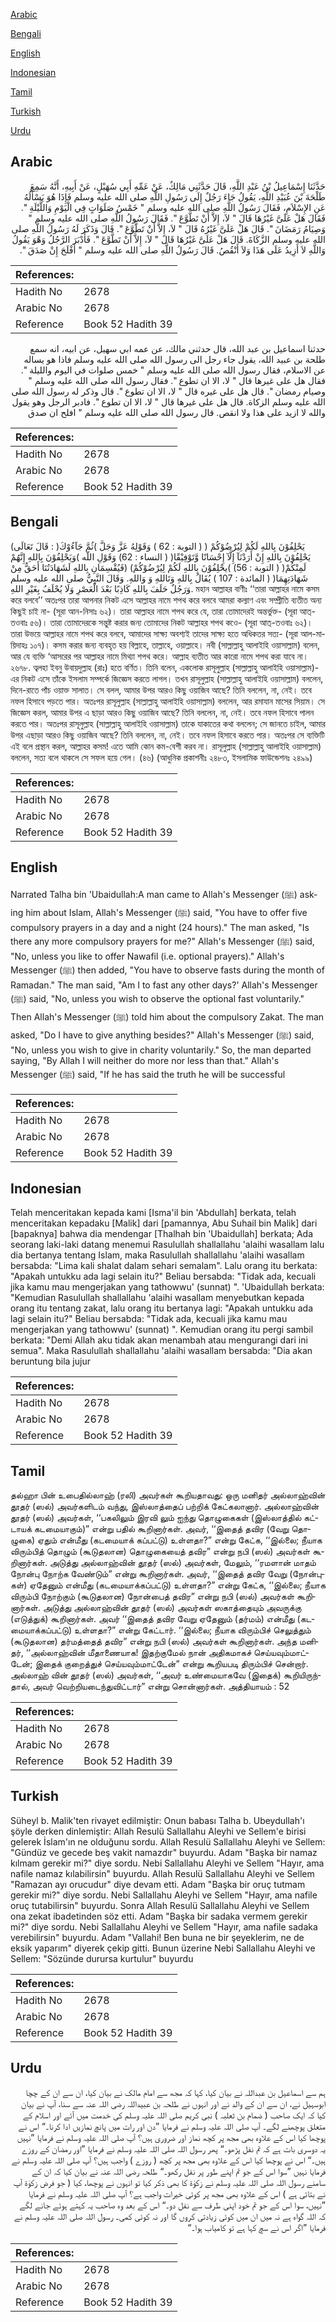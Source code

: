 [Arabic](#arabic)

[Bengali](#bengali)

[English](#english)

[Indonesian](#indonesian)

[Tamil](#tamil)

[Turkish](#turkish)

[Urdu](#urdu)

## Arabic


<div dir="rtl" lang="ar" style={{fontSize:'larger',backgroundColor:'#f8f9fa',padding:20}}>
حَدَّثَنَا إِسْمَاعِيلُ بْنُ عَبْدِ اللَّهِ، قَالَ حَدَّثَنِي مَالِكٌ، عَنْ عَمِّهِ أَبِي سُهَيْلٍ، عَنْ أَبِيهِ، أَنَّهُ سَمِعَ طَلْحَةَ بْنَ عُبَيْدِ اللَّهِ، يَقُولُ جَاءَ رَجُلٌ إِلَى رَسُولِ اللَّهِ صلى الله عليه وسلم فَإِذَا هُوَ يَسْأَلُهُ عَنِ الإِسْلاَمِ، فَقَالَ رَسُولُ اللَّهِ صلى الله عليه وسلم ‏"‏ خَمْسُ صَلَوَاتٍ فِي الْيَوْمِ وَاللَّيْلَةِ ‏"‏‏.‏ فَقَالَ هَلْ عَلَىَّ غَيْرُهَا قَالَ ‏"‏ لاَ، إِلاَّ أَنْ تَطَّوَّعَ ‏"‏‏.‏ فَقَالَ رَسُولُ اللَّهِ صلى الله عليه وسلم ‏"‏ وَصِيَامُ رَمَضَانَ ‏"‏‏.‏ قَالَ هَلْ عَلَىَّ غَيْرُهُ قَالَ ‏"‏ لاَ، إِلاَّ أَنْ تَطَّوَّعَ ‏"‏‏.‏ قَالَ وَذَكَرَ لَهُ رَسُولُ اللَّهِ صلى الله عليه وسلم الزَّكَاةَ‏.‏ قَالَ هَلْ عَلَىَّ غَيْرُهَا قَالَ ‏"‏ لاَ، إِلاَّ أَنْ تَطَّوَّعَ ‏"‏‏.‏ فَأَدْبَرَ الرَّجُلُ وَهْوَ يَقُولُ وَاللَّهِ لاَ أَزِيدُ عَلَى هَذَا وَلاَ أَنْقُصُ‏.‏ قَالَ رَسُولُ اللَّهِ صلى الله عليه وسلم ‏"‏ أَفْلَحَ إِنْ صَدَقَ ‏"‏‏.‏
</div>
<div style={{backgroundColor:'#f8f9fa',padding:20, marginBottom: 10}}><table> <thead> <tr> <th>References:</th> <th></th> </tr> </thead> <tbody><tr><td>Hadith No</td><td>2678</td></tr><tr><td>Arabic No</td><td>2678</td></tr><tr><td>Reference</td><td>Book 52 Hadith 39</td></tr></tbody></table></div>


<div dir="rtl" lang="ar" style={{fontSize:'larger',backgroundColor:'#f8f9fa',padding:20}}>
حدثنا اسماعيل بن عبد الله، قال حدثني مالك، عن عمه ابي سهيل، عن ابيه، انه سمع طلحة بن عبيد الله، يقول جاء رجل الى رسول الله صلى الله عليه وسلم فاذا هو يساله عن الاسلام، فقال رسول الله صلى الله عليه وسلم " خمس صلوات في اليوم والليلة ". فقال هل على غيرها قال " لا، الا ان تطوع ". فقال رسول الله صلى الله عليه وسلم " وصيام رمضان ". قال هل على غيره قال " لا، الا ان تطوع ". قال وذكر له رسول الله صلى الله عليه وسلم الزكاة. قال هل على غيرها قال " لا، الا ان تطوع ". فادبر الرجل وهو يقول والله لا ازيد على هذا ولا انقص. قال رسول الله صلى الله عليه وسلم " افلح ان صدق
</div>
<div style={{backgroundColor:'#f8f9fa',padding:20, marginBottom: 10}}><table> <thead> <tr> <th>References:</th> <th></th> </tr> </thead> <tbody><tr><td>Hadith No</td><td>2678</td></tr><tr><td>Arabic No</td><td>2678</td></tr><tr><td>Reference</td><td>Book 52 Hadith 39</td></tr></tbody></table></div>

## Bengali


<div dir="ltr" lang="bn" style={{fontSize:'larger',backgroundColor:'#f8f9fa',padding:20}}>
(قَالَ تَعَالَى : )يَحْلِفُوْنَ بِاللهِ لَكُمْ لِيُرْضُوْكُمْ ( ( التوبة : 62 ) وَقَوْلِهُ عَزَّ وَجَلَّ )ثُمَّ جَآءُوْكَ يَحْلِفُوْنَ بِاللهِ إِنْ أَرَدْنَآ إِلَّآ إِحْسَانًا وَّتَوْفِيْقًا( ( النساء : 62) وَقَوْلِ اللّه )وَيَحْلِفُوْنَ بِاللهِ إِنَّهُمْ لَمِنْكُمْ( ( التوبة : 56) )يحْلِفُوْنَ بِاللهِ لَكُمْ لِيُرْضُوْكُمْ) (فَيُقْسِمَانِ بِاللهِ لَشَهَادَتُنَا أَحَقُّ مِنْ شَهَادَتِهِمَا( ( المائدة : 107 ) يُقَالُ بِاللهِ وَتَاللهِ وَ وَاللهِ. وَقَالَ النَّبِيُّ صلى الله عليه وسلم وَرَجُلٌ حَلَفَ بِاللهِ كَاذِبًا بَعْدَ الْعَصْرِ وَلَا يُحْلَفُ بِغَيْرِ اللهِ. মহান আল্লাহর বাণীঃ ‘‘তারা আল্লাহর নামে কসম করে বলবে’’ অতঃপর তারা আপনার নিকট এসে আল্লাহর নামে শপথ করে বলবে আমরা কল্যাণ এবং সম্প্রীতি ব্যতীত অন্য কিছুই চাই না- (সূরা আন-নিসাঃ ৬২)। তারা আল্লাহর নামে শপথ করে যে, তারা তোমাদেরই অন্তর্ভুক্ত- (সূরা আত্-তওবাঃ ৫৬)। তারা তোমাদেরকে সন্তুষ্ট করার জন্য তোমাদের নিকট আল্লাহর শপথ কওে- (সূরা আত্-তওবাঃ ৬২)। তারা উভয়ে আল্লাহর নামে শপথ করে বলবে, আমাদের সাক্ষ্য অবশ্যই তাদের সাক্ষ্য হতে অধিকতর সত্য- (সূরা আল-মায়িদাহঃ ১০৭)। কসম করার জন্য ব্যবহৃত হয় বিল্লাহে, তাল্লাহে, ওয়াল্লাহে। নবী (সাল্লাল্লাহু আলাইহি ওয়াসাল্লাম) বলেন, আর যে ব্যক্তি ‘আসরের পর আল্লাহর নামে মিথ্যা শপথ করে। আল্লাহ ব্যতীত আর কারো নামে শপথ করা যাবে না। ২৬৭৮. ত্বলহা ইবনু উবায়দুল্লাহ (রাঃ) হতে বর্ণিত। তিনি বলেন, একলোক রাসূলুল্লাহ (সাল্লাল্লাহু আলাইহি ওয়াসাল্লাম)-এর নিকট এসে তাঁকে ইসলাম সম্পর্কে জিজ্ঞেস করতে লাগল। তখন রাসূলুল্লাহ (সাল্লাল্লাহু আলাইহি ওয়াসাল্লাম) বললেন, দিনে-রাতে পাঁচ ওয়াক্ত সালাত। সে বলল, আমার উপর আরও কিছু ওয়াজিব আছে? তিনি বললেন, না, নেই। তবে নফল হিসাবে পড়তে পার। অতঃপর রাসূলুল্লাহ (সাল্লাল্লাহু আলাইহি ওয়াসাল্লাম) বললেন, আর রমাযান মাসের সিয়াম। সে জিজ্ঞেস করল, আমার উপর এ ছাড়া আরও কিছু ওয়াজিব আছে? তিনি বললেন, না, নেই। তবে নফল হিসাবে পালন করতে পার। অতঃপর রাসূলুল্লাহ (সাল্লাল্লাহু আলাইহি ওয়াসাল্লাম) তাকে যাকাতের কথা বললেন; সে জানতে চাইল, আমার উপর এছাড়া আরও কিছু ওয়াজিব আছে? তিনি বললেন, না, নেই। তবে নফল হিসাবে করতে পার। অতঃপর সে ব্যক্তিটি এই বলে প্রস্থান করল, আল্লাহর কসম! এতে আমি কোন কম-বেশী করব না। রাসূলুল্লাহ (সাল্লাল্লাহু আলাইহি ওয়াসাল্লাম) বললেন, সত্য বলে থাকলে সে সফল হয়ে গেল। (৪৬) (আধুনিক প্রকাশনীঃ ২৪৮৩, ইসলামিক ফাউন্ডেশনঃ ২৪৯৯)
</div>
<div style={{backgroundColor:'#f8f9fa',padding:20, marginBottom: 10}}><table> <thead> <tr> <th>References:</th> <th></th> </tr> </thead> <tbody><tr><td>Hadith No</td><td>2678</td></tr><tr><td>Arabic No</td><td>2678</td></tr><tr><td>Reference</td><td>Book 52 Hadith 39</td></tr></tbody></table></div>

## English


<div dir="ltr" lang="en" style={{fontSize:'larger',backgroundColor:'#f8f9fa',padding:20}}>
Narrated Talha bin 'Ubaidullah:A man came to Allah's Messenger (ﷺ) asking him about Islam, Allah's Messenger (ﷺ) said, "You have to offer five compulsory prayers in a day and a night (24 hours)." The man asked, "Is there any more compulsory prayers for me?" Allah's Messenger (ﷺ) said, "No, unless you like to offer Nawafil (i.e. optional prayers)." Allah's Messenger (ﷺ) then added, "You have to observe fasts during the month of Ramadan." The man said, "Am I to fast any other days?' Allah's Messenger (ﷺ) said, "No, unless you wish to observe the optional fast voluntarily." Then Allah's Messenger (ﷺ) told him about the compulsory Zakat. The man asked, "Do I have to give anything besides?" Allah's Messenger (ﷺ) said, "No, unless you wish to give in charity voluntarily." So, the man departed saying, "By Allah I will neither do more nor less than that." Allah's Messenger (ﷺ) said, "If he has said the truth he will be successful
</div>
<div style={{backgroundColor:'#f8f9fa',padding:20, marginBottom: 10}}><table> <thead> <tr> <th>References:</th> <th></th> </tr> </thead> <tbody><tr><td>Hadith No</td><td>2678</td></tr><tr><td>Arabic No</td><td>2678</td></tr><tr><td>Reference</td><td>Book 52 Hadith 39</td></tr></tbody></table></div>

## Indonesian


<div dir="ltr" lang="id" style={{fontSize:'larger',backgroundColor:'#f8f9fa',padding:20}}>
Telah menceritakan kepada kami [Isma'il bin 'Abdullah] berkata, telah menceritakan kepadaku [Malik] dari [pamannya, Abu Suhail bin Malik] dari [bapaknya] bahwa dia mendengar [Thalhah bin 'Ubaidullah] berkata; Ada seorang laki-laki datang menemui Rasulullah shallallahu 'alaihi wasallam lalu dia bertanya tentang Islam, maka Rasulullah shallallahu 'alaihi wasallam bersabda: "Lima kali shalat dalam sehari semalam". Lalu orang itu berkata: "Apakah untukku ada lagi selain itu?" Beliau bersabda: "Tidak ada, kecuali jika kamu mau mengerjakan yang tathowwu' (sunnat) ". 'Ubaidullah berkata: "Kemudian Rasulullah shallallahu 'alaihi wasallam menyebutkan kepada orang itu tentang zakat, lalu orang itu bertanya lagi: "Apakah untukku ada lagi selain itu?" Beliau bersabda: "Tidak ada, kecuali jika kamu mau mengerjakan yang tathowwu' (sunnat) ". Kemudian orang itu pergi sambil berkata: "Demi Allah aku tidak akan menambah atau mengurangi dari ini semua". Maka Rasulullah shallallahu 'alaihi wasallam bersabda: "Dia akan beruntung bila jujur
</div>
<div style={{backgroundColor:'#f8f9fa',padding:20, marginBottom: 10}}><table> <thead> <tr> <th>References:</th> <th></th> </tr> </thead> <tbody><tr><td>Hadith No</td><td>2678</td></tr><tr><td>Arabic No</td><td>2678</td></tr><tr><td>Reference</td><td>Book 52 Hadith 39</td></tr></tbody></table></div>

## Tamil


<div dir="ltr" lang="ta" style={{fontSize:'larger',backgroundColor:'#f8f9fa',padding:20}}>
தல்ஹா பின் உபைதில்லாஹ் (ரலி) அவர்கள் கூறியதாவது: ஒரு மனிதர் அல்லாஹ்வின் தூதர் (ஸல்) அவர்களிடம் வந்து, இஸ்லாத்தைப் பற்றிக் கேட்கலானார். அல்லாஹ்வின் தூதர் (ஸல்) அவர்கள், ‘‘பகலிலும் இரவி லும் ஐந்து தொழுகைகள் (இஸ்லாத்தில் கட்டாயக் கடமையாகும்)” என்று பதில் கூறினார்கள். அவர், ‘‘இதைத் தவிர (வேறு தொழுகை) ஏதும் என்மீது (கடமையாக் கப்பட்டு) உள்ளதா?” என்று கேட்க, ‘‘இல்லை; நீயாக விரும்பித் தொழும் (கூடுதலான) தொழுகையைத் தவிர” என்று நபி (ஸல்) அவர்கள் கூறினார்கள். அடுத்து அல்லாஹ்வின் தூதர் (ஸல்) அவர்கள், மேலும், ‘‘ரமளான் மாதம் நோன்பு நோற்க வேண்டும்” என்று கூறினார்கள். அவர், ‘‘இதைத் தவிர வேறு (நோன்புகள்) ஏதேனும் என்மீது (கடமையாக்கப்பட்டு) உள்ளதா?” என்று கேட்க, ‘‘இல்லை; நீயாக விரும்பி நோற்கும் (கூடுதலான) நோன்பைத் தவிர” என்று நபி (ஸல்) அவர்கள் கூறினார்கள். அடுத்து அல்லாஹ்வின் தூதர் (ஸல்) அவர்கள் ஸகாத்தையும் அவருக்கு (எடுத்துக்) கூறினார்கள். அவர் ‘‘இதைத் தவிர வேறு ஏதேனும் (தர்மம்) என்மீது (கடமையாக்கப்பட்டு) உள்ளதா?” என்று கேட்டார். ‘‘இல்லை; நீயாக விரும்பிச் செலுத்தும் (கூடுதலான) தர்மத்தைத் தவிர” என்று நபி (ஸல்) அவர்கள் கூறினார்கள். அந்த மனிதர், ‘‘அல்லாஹ்வின் மீதாணையாக! இதற்குமேல் நான் அதிகமாகச் செய்யவும்மாட்டேன்; இதைக் குறைத்துச் செய்யவும்மாட்டேன்” என்று கூறியபடி திரும்பிச் சென்றார். அல்லாஹ் வின் தூதர் (ஸல்) அவர்கள், ‘‘அவர் உண்மையாகவே (இதைக்) கூறியிருந்தால், அவர் வெற்றியடைந்துவிட்டார்” என்று சொன்னார்கள். அத்தியாயம் : 52
</div>
<div style={{backgroundColor:'#f8f9fa',padding:20, marginBottom: 10}}><table> <thead> <tr> <th>References:</th> <th></th> </tr> </thead> <tbody><tr><td>Hadith No</td><td>2678</td></tr><tr><td>Arabic No</td><td>2678</td></tr><tr><td>Reference</td><td>Book 52 Hadith 39</td></tr></tbody></table></div>

## Turkish


<div dir="ltr" lang="tr" style={{fontSize:'larger',backgroundColor:'#f8f9fa',padding:20}}>
Süheyl b. Malik'ten rivayet edilmiştir: Onun babası Talha b. Ubeydullah'ı şöyle derken dinlemiştir: Allah Resulü Sallallahu Aleyhi ve Sellem'e birisi gelerek İslam'ın ne olduğunu sordu. Allah Resulü Sallallahu Aleyhi ve Sellem: "Gündüz ve gecede beş vakit namazdır" buyurdu. Adam "Başka bir namaz kılmam gerekir mi?" diye sordu. Nebi Sallallahu Aleyhi ve Sellem "Hayır, ama nafile namaz kılabilirsin" buyurdu. Allah Resulü Sallallahu Aleyhi ve Sellem "Ramazan ayı orucudur" diye devam etti. Adam "Başka bir oruç tutmam gerekir mi?" diye sordu. Nebi Sallallahu Aleyhi ve Sellem "Hayır, ama nafile oruç tutabilirsin" buyurdu. Sonra Allah Resulü Sallallahu Aleyhi ve Sellem ona zekat ibadetinden söz etti. Adam "Başka bir sadaka vermem gerekir mi?" diye sordu. Nebi Sallallahu Aleyhi ve Sellem "Hayır, ama nafile sadaka verebilirsin" buyurdu. Adam "Vallahi! Ben buna ne bir şeyeklerim, ne de eksik yaparım" diyerek çekip gitti. Bunun üzerine Nebi Sallallahu Aleyhi ve Sellem: "Sözünde durursa kurtulur" buyurdu
</div>
<div style={{backgroundColor:'#f8f9fa',padding:20, marginBottom: 10}}><table> <thead> <tr> <th>References:</th> <th></th> </tr> </thead> <tbody><tr><td>Hadith No</td><td>2678</td></tr><tr><td>Arabic No</td><td>2678</td></tr><tr><td>Reference</td><td>Book 52 Hadith 39</td></tr></tbody></table></div>

## Urdu


<div dir="rtl" lang="ur" style={{fontSize:'larger',backgroundColor:'#f8f9fa',padding:20}}>
ہم سے اسماعیل بن عبداللہ نے بیان کیا، کہا کہ مجھ سے امام مالک نے بیان کیا، ان سے ان کے چچا ابوسہیل نے، ان سے ان کے والد نے اور انہوں نے طلحہ بن عبیداللہ رضی اللہ عنہ سے سنا، آپ نے بیان کیا کہ ایک صاحب ( ضمام بن ثعلبہ ) نبی کریم صلی اللہ علیہ وسلم کی خدمت میں آئے اور اسلام کے متعلق پوچھنے لگے۔ آپ صلی اللہ علیہ وسلم نے فرمایا ”دن اور رات میں پانچ نمازیں ادا کرنا۔“ اس نے پوچھا کیا اس کے علاوہ بھی مجھ پر کچھ نماز اور ضروری ہیں؟ آپ صلی اللہ علیہ وسلم نے فرمایا ”نہیں یہ دوسری بات ہے کہ تم نفل پڑھو۔“ پھر رسول اللہ صلی اللہ علیہ وسلم نے فرمایا ”اور رمضان کے روزے ہیں۔“ اس نے پوچھا کیا اس کے علاوہ بھی مجھ پر کچھ ( روزے ) واجب ہیں؟ آپ صلی اللہ علیہ وسلم نے فرمایا نہیں ”سوا اس کے جو تم اپنے طور پر نفل رکھو۔“ طلحہ رضی اللہ عنہ نے بیان کیا کہ ان کے سامنے رسول اللہ صلی اللہ علیہ وسلم نے زکوٰۃ کا بھی ذکر کیا تو انہوں نے پوچھا، کیا ( جو فرض زکوٰۃ آپ نے بتائی ہے ) اس کے علاوہ بھی مجھ پر کوئی خیرات واجب ہے؟ آپ صلی اللہ علیہ وسلم نے فرمایا ”نہیں، سوا اس کے جو تم خود اپنی طرف سے نفل دو۔“ اس کے بعد وہ صاحب یہ کہتے ہوئے جانے لگے کہ اللہ گواہ ہے نہ میں ان میں کوئی زیادتی کروں گا اور نہ کوئی کمی۔ رسول اللہ صلی اللہ علیہ وسلم نے فرمایا ”اگر اس نے سچ کہا ہے تو کامیاب ہوا۔“
</div>
<div style={{backgroundColor:'#f8f9fa',padding:20, marginBottom: 10}}><table> <thead> <tr> <th>References:</th> <th></th> </tr> </thead> <tbody><tr><td>Hadith No</td><td>2678</td></tr><tr><td>Arabic No</td><td>2678</td></tr><tr><td>Reference</td><td>Book 52 Hadith 39</td></tr></tbody></table></div>